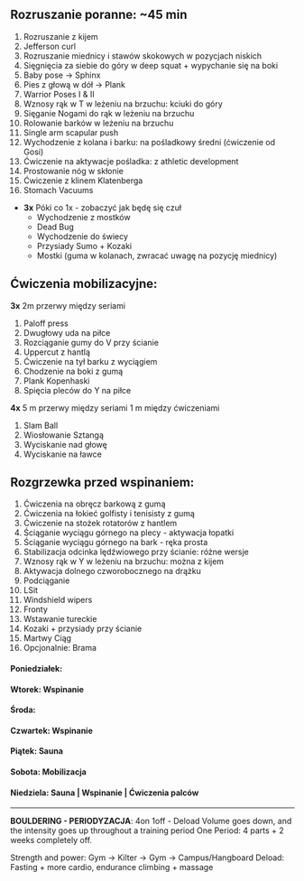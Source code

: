 ## Rozruszanie poranne: ~45 min
1. Rozruszanie z kijem
2. Jefferson curl
3. Rozruszanie miednicy i stawów skokowych w pozycjach niskich
4. Sięgnięcia za siebie do góry w deep squat + wypychanie się na boki
5. Baby pose -> Sphinx
6. Pies z głową w dół -> Plank
7. Warrior Poses I & II
8. Wznosy rąk w T w leżeniu na brzuchu: kciuki do góry
9. Sięganie Nogami do rąk w leżeniu na brzuchu
10. Rolowanie barków w leżeniu na brzuchu
11. Single arm scapular push
12. Wychodzenie z kolana i barku: na pośladkowy średni (ćwiczenie od Gosi)
13. Ćwiczenie na aktywacje pośladka: z athletic development
14. Prostowanie nóg w skłonie
15. Ćwiczenie z klinem Klatenberga
16. Stomach Vacuums
-	**3x** Póki co 1x - zobaczyć jak będę się czuł
       - Wychodzenie z mostków
       - Dead Bug
       - Wychodzenie do świecy
       - Przysiady Sumo + Kozaki
       - Mostki (guma w kolanach, zwracać uwagę na pozycję miednicy)

## Ćwiczenia mobilizacyjne:
**3x** 2m przerwy między seriami
1. Paloff press
2. Dwugłowy uda na piłce
3. Rozciąganie gumy do V przy ścianie
4. Uppercut z hantlą
5. Ćwiczenie na tył barku z wyciągiem
6. Chodzenie na boki z gumą
7. Plank Kopenhaski
8. Spięcia pleców do Y na piłce

**4x** 5 m przerwy między seriami 1 m między ćwiczeniami
1. Slam Ball
2. Wiosłowanie Sztangą
3. Wyciskanie nad głowę
4. Wyciskanie na ławce

## Rozgrzewka przed wspinaniem:
1. Ćwiczenia na obręcz barkową z gumą 
2. Ćwiczenia na łokieć golfisty i tenisisty z gumą 
3. Ćwiczenie na stożek rotatorów z hantlem 
4. Ściąganie wyciągu górnego na plecy - aktywacja łopatki 
5. Ściąganie wyciągu górnego na bark - ręka prosta
6. Stabilizacja odcinka lędźwiowego przy ścianie: różne wersje 
7. Wznosy rąk w Y w leżeniu na brzuchu: można z kijem 
8. Aktywacja dolnego czworobocznego na drążku
9. Podciąganie 
10. LSit 
11. Windshield wipers 
12. Fronty
13. Wstawanie tureckie
14. Kozaki + przysiady przy ścianie
15. Martwy Ciąg
16. Opcjonalnie: Brama

#### **Poniedziałek:**
#### **Wtorek:** Wspinanie
#### **Środa:**
#### **Czwartek:** Wspinanie
#### **Piątek:** Sauna
#### **Sobota:** Mobilizacja
#### **Niedziela:** Sauna | Wspinanie | Ćwiczenia palców
----
**BOULDERING - PERIODYZACJA**:
4on 1off - Deload
Volume goes down, and the intensity goes up throughout a training period
One Period: 4 parts + 2 weeks completely off.

Strength and power: Gym -> Kilter -> Gym -> Campus/Hangboard
Deload: Fasting + more cardio, endurance climbing + massage




